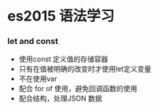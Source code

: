 # es2015 语法学习

### let and const
- 使用const 定义值的存储容器
- 只有在值被明确的改变时才使用let定义变量
- 不在使用var
- 配合 for of 使用，避免回调函数的使用
- 配合结构，处理JSON 数据